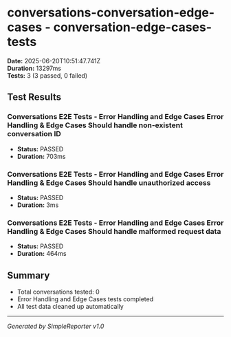 # conversations-conversation-edge-cases - conversation-edge-cases-tests

**Date:** 2025-06-20T10:51:47.741Z  
**Duration:** 13297ms  
**Tests:** 3 (3 passed, 0 failed)

## Test Results


### Conversations E2E Tests - Error Handling and Edge Cases Error Handling & Edge Cases Should handle non-existent conversation ID
- **Status:** PASSED
- **Duration:** 703ms



### Conversations E2E Tests - Error Handling and Edge Cases Error Handling & Edge Cases Should handle unauthorized access
- **Status:** PASSED
- **Duration:** 3ms



### Conversations E2E Tests - Error Handling and Edge Cases Error Handling & Edge Cases Should handle malformed request data
- **Status:** PASSED
- **Duration:** 464ms



## Summary

- Total conversations tested: 0
- Error Handling and Edge Cases tests completed
- All test data cleaned up automatically

---
*Generated by SimpleReporter v1.0*
